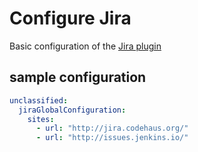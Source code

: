 # Configure Jira

Basic configuration of the [Jira plugin](https://plugins.jenkins.io/jira)

## sample configuration

```yaml
unclassified:
  jiraGlobalConfiguration:
    sites:
      - url: "http://jira.codehaus.org/"
      - url: "http://issues.jenkins.io/"
```

